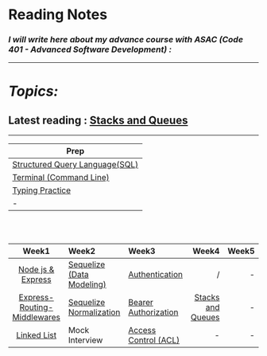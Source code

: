 # Reading Notes
### *I will write here about my advance course with ASAC (Code 401 - Advanced Software Development) :*


---
# *Topics:*
## Latest reading : [Stacks and Queues](./Stacks-and-Queues.md)

---

|Prep|
|----------|
|[Structured Query Language(SQL)](./Prep/SQL.md)|
|[Terminal (Command Line)](./Prep/Terminal.md)|
|[Typing Practice](./Prep/TypingPractice.md)|
|-|

<br />
<br />

|Week1|Week2|Week3|Week4|Week5|
|:-------------:|:---------|:-------------|----:|----:|
|[Node js & Express](./Express.md)|[Sequelize (Data Modeling)](./Data-Modeling.md)|[Authentication](./Authentication.md)|/|-|
|[Express-Routing-Middlewares](./Express-Routing-Middlewares.md)|[Sequelize Normalization](./sequelize-normalization.md)|[Bearer Authorization](./Bearer-Authorization.md)|[Stacks and Queues](./Stacks-and-Queues.md)|-|
|[Linked List](./Linked-Lists.md)|Mock Interview|[Access Control (ACL)](./Access-Control%20(ACL).md)|-|-|
